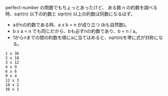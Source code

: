 perfect-number の問題でもちょっとあったけど、
ある数 n の約数を調べる時、sqrt(n) 以下の約数と sqrt(n) 以上の約数は同数になるはず。

- aがnの約数である時、a x b = n が成り立つ (bも自然数)。
- b x a = n でも同じだから、bも必ずnの約数であり、b = n / a。
- 1からnまでの間の約数を順にaに当てはめると、sqrt(n)を堺に式が対称になる。

```text
1 x 36
2 x 18
3 x 12
4 x 9
6 x 6
9 x 4
12 x 3
18 x 2
36 x 1
```
